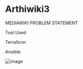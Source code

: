 # Arthiwiki3

MEDIAWIKI PROBLEM STATEMENT

Tool Used

Terraform

Ansible

![image](https://github.com/arthi300893/Arthiwiki3/assets/100258495/4131b02c-445d-4f9b-ad47-35faf76c83c7)

